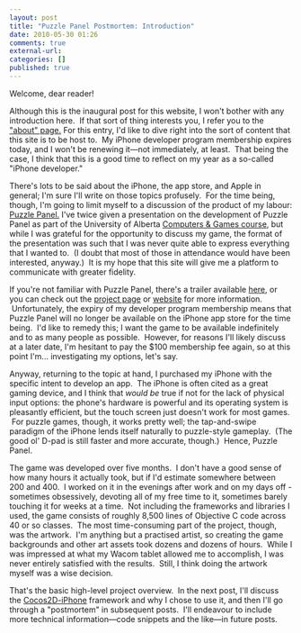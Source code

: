 ```yaml
---
layout: post
title: "Puzzle Panel Postmortem: Introduction"
date: 2010-05-30 01:26
comments: true
external-url:
categories: []
published: true
---
```

Welcome, dear reader!

Although this is the inaugural post for this website, I won't bother with any introduction here.  If that sort of thing interests you, I refer you to the <a title="About" href="http://www.mlindgren.ca/about" target="_self">"about" page.</a> For this entry, I'd like to dive right into the sort of content that this site is to be host to.  My iPhone developer program membership expires today, and I won't be renewing it—not immediately, at least.  That being the case, I think that this is a good time to reflect on my year as a so-called "iPhone developer."<!--more-->

There's lots to be said about the iPhone, the app store, and Apple in general; I'm sure I'll write on those topics profusely.  For the time being, though, I'm going to limit myself to a discussion of the product of my labour: <a title="Puzzle Panel" href="http://www.mlindgren.ca/projects/puzzle-panel" target="_self">Puzzle Panel.</a> I've twice given a presentation on the development of Puzzle Panel as part of the University of Alberta <a title="University of Alberta Computers &amp; Games" href="http://www.cs.ualberta.ca/undergraduate-students/course-directory/computers-and-games" target="_blank">Computers &amp; Games course</a>, but while I was grateful for the opportunity to discuss my game, the format of the presentation was such that I was never quite able to express everything that I wanted to.  (I doubt that most of those in attendance would have been interested, anyway.)  It is my hope that this site will give me a platform to communicate with greater fidelity.

If you're not familiar with Puzzle Panel, there's a trailer available <a title="Puzzle Panel trailer on YouTube" href="http://www.youtube.com/watch?v=obg-I9JnzFU" target="_blank">here</a>, or you can check out the <a title="Puzzle Panel project page" href="http://www.mlindgren.ca/projects/puzzle-panel">project page</a> or <a title="Puzzle Panel website" href="http://puzzlepanel.net">website</a> for more information.  Unfortunately, the expiry of my developer program membership means that Puzzle Panel will no longer be available on the iPhone app store for the time being.  I'd like to remedy this; I want the game to be available indefinitely and to as many people as possible.  However, for reasons I'll likely discuss at a later date, I'm hesitant to pay the $100 membership fee again, so at this point I'm... investigating my options, let's say.

Anyway, returning to the topic at hand, I purchased my iPhone with the specific intent to develop an app.  The iPhone is often cited as a great gaming device, and I think that <em>would be</em> true if not for the lack of physical input options: the phone's hardware is powerful and its operating system is pleasantly efficient, but the touch screen just doesn't work for most games.  For puzzle games, though, it works pretty well; the tap-and-swipe paradigm of the iPhone lends itself naturally to puzzle-style gameplay.  (The good ol' D-pad is still faster and more accurate, though.)  Hence, Puzzle Panel.

The game was developed over five months.  I don't have a good sense of how many hours it actually took, but if I'd estimate somewhere between 200 and 400.  I worked on it in the evenings after work and on my days off - sometimes obsessively, devoting all of my free time to it, sometimes barely touching it for weeks at a time.  Not including the frameworks and libraries I used, the game consists of roughly 8,500 lines of Objective C code across 40 or so classes.  The most time-consuming part of the project, though, was the artwork.  I'm anything but a practised artist, so creating the game backgrounds and other art assets took dozens and dozens of hours.  While I was impressed at what my Wacom tablet allowed me to accomplish, I was never entirely satisfied with the results.  Still, I think doing the artwork myself was a wise decision.

That's the basic high-level project overview.  In the next post, I'll discuss the <a title="Cocos2D-iPhone" href="http://cocos2d-iphone.org/" target="_blank">Cocos2D-iPhone</a> framework and why I chose to use it, and then I'll go through a "postmortem" in subsequent posts.  I'll endeavour to include more technical information—code snippets and the like—in future posts.
